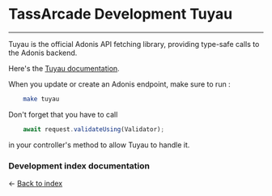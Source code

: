 # TassArcade Development Tuyau

---

Tuyau is the official Adonis API fetching library, providing type-safe calls to the Adonis backend.

Here's the [Tuyau documentation](https://adonisjs.com/blog/introducing-tuyau).

When you update or create an Adonis endpoint, make sure to run :

```bash
    make tuyau
```

Don't forget that you have to call

```typescript
    await request.validateUsing(Validator);
```

in your controller's method to allow Tuyau to handle it.

### Development index documentation

&larr; [Back to index](index.md)
